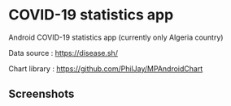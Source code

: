 # COVID-19 statistics app

Android COVID-19 statistics app (currently only Algeria country)

Data source : https://disease.sh/

Chart library : https://github.com/PhilJay/MPAndroidChart

## Screenshots
